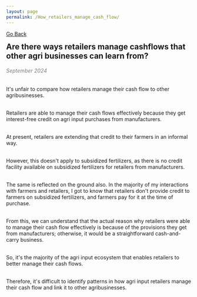```yaml
---
layout: page
permalink: /How_retailers_manage_cash_flow/
---
```

[Go Back](/blog/)
<h2 style="margin: 0;">Are there ways retailers manage cashflows that other agri businesses can learn from?</h2><dr>
<h6 style="color: #7D7D7D;" >September 2024</h6>
It's unfair to compare how retailers manage their cash flow to other agribusinesses.<br><br>

Retailers are able to manage their cash flows effectively because they get interest-free credit on agri input purchases from manufacturers.<br><br>

At present, retailers are extending that credit to their farmers in an informal way.<br><br>

However, this doesn't apply to subsidized fertilizers, as there is no credit facility available on subsidized fertilizers for retailers from manufacturers.<br><br>

The same is reflected on the ground also. In the majority of my interactions with farmers and retailers, I got to know that retailers don't provide credit to farmers on subsidized fertilizers, and farmers pay for it at the time of purchase.<br><br>

From this, we can understand that the actual reason why retailers were able to manage their cash flow effectively is because of the provisions they get from manufacturers; otherwise, it would be a straightforward cash-and-carry business.<br><br>

So, it's the majority of the agri input ecosystem that enables retailers to better manage their cash flows.<br><br>

Therefore, it's difficult to identify patterns in how agri input retailers manage their cash flow and link it to other agribusinesses.<br><br>